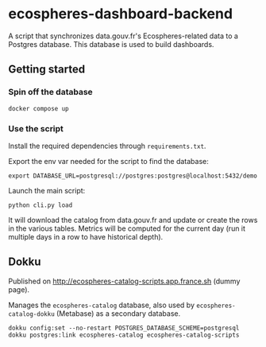 # ecospheres-dashboard-backend

A script that synchronizes data.gouv.fr's Ecospheres-related data to a Postgres database. This database is used to build dashboards.

## Getting started

### Spin off the database

```shell
docker compose up
```

### Use the script

Install the required dependencies through `requirements.txt`.

Export the env var needed for the script to find the database:

```shell
export DATABASE_URL=postgresql://postgres:postgres@localhost:5432/demo
```

Launch the main script:

```shell
python cli.py load
```

It will download the catalog from data.gouv.fr and update or create the rows in the various tables. Metrics will be computed for the current day (run it multiple days in a row to have historical depth).

## Dokku

Published on http://ecospheres-catalog-scripts.app.france.sh (dummy page).

Manages the `ecospheres-catalog` database, also used by `ecospheres-catalog-dokku` (Metabase) as a secondary database.

```shell
dokku config:set --no-restart POSTGRES_DATABASE_SCHEME=postgresql
dokku postgres:link ecospheres-catalog ecospheres-catalog-scripts
```
